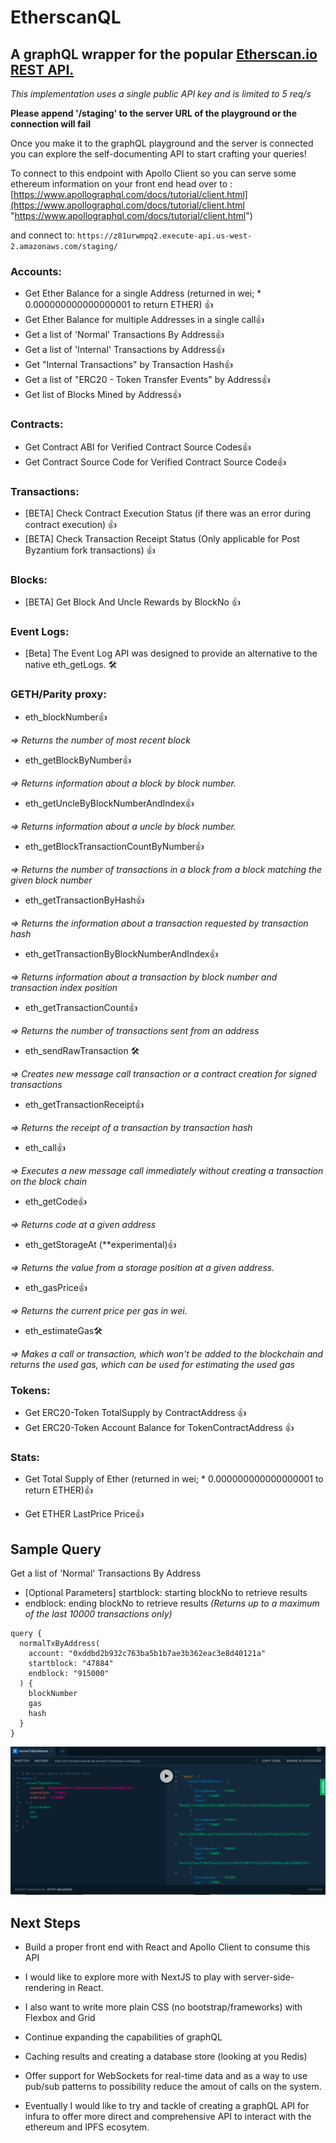 # EtherscanQL

## A graphQL wrapper for the popular [Etherscan.io REST API.](https://etherscan.io/apis "Etherscan.io REST API")

_This implementation uses a single public API key and is limited to 5 req/s_

**Please append '/staging' to the server URL of the playground or the connection will fail**

Once you make it to the graphQL playground and the server is connected you can explore the self-documenting API to start crafting your queries!

To connect to this endpoint with Apollo Client so you can serve some ethereum information on your front end head over to :
[https://www.apollographql.com/docs/tutorial/client.html](https://www.apollographql.com/docs/tutorial/client.html "https://www.apollographql.com/docs/tutorial/client.html")

and connect to: `https://z81urwmpq2.execute-api.us-west-2.amazonaws.com/staging/`

### Accounts:

- Get Ether Balance for a single Address (returned in wei; \* 0.000000000000000001 to return ETHER) 👍
- Get Ether Balance for multiple Addresses in a single call👍
- Get a list of 'Normal' Transactions By Address👍
- Get a list of 'Internal' Transactions by Address👍
- Get "Internal Transactions" by Transaction Hash👍
- Get a list of "ERC20 - Token Transfer Events" by Address👍
- Get list of Blocks Mined by Address👍

### Contracts:

- Get Contract ABI for Verified Contract Source Codes👍
- Get Contract Source Code for Verified Contract Source Code👍

### Transactions:

- [BETA] Check Contract Execution Status (if there was an error during contract execution) 👍
- [BETA] Check Transaction Receipt Status (Only applicable for Post Byzantium fork transactions) 👍

### Blocks:

- [BETA] Get Block And Uncle Rewards by BlockNo 👍

### Event Logs:

- [Beta] The Event Log API was designed to provide an alternative to the native eth_getLogs. 🛠️

### GETH/Parity proxy:

* eth_blockNumber👍

 _=> Returns the number of most recent block_

* eth_getBlockByNumber👍

 _=> Returns information about a block by block number._

* eth_getUncleByBlockNumberAndIndex👍

 _=> Returns information about a uncle by block number._

* eth_getBlockTransactionCountByNumber👍

 _=> Returns the number of transactions in a block from a block matching the given block number_

* eth_getTransactionByHash👍

 _=> Returns the information about a transaction requested by transaction hash_

* eth_getTransactionByBlockNumberAndIndex👍

 _=> Returns information about a transaction by block number and transaction index position_

* eth_getTransactionCount👍

 _=> Returns the number of transactions sent from an address_

* eth_sendRawTransaction 🛠️

 _=> Creates new message call transaction or a contract creation for signed transactions_

* eth_getTransactionReceipt👍

 _=> Returns the receipt of a transaction by transaction hash_

* eth_call👍

 _=> Executes a new message call immediately without creating a transaction on the block chain_

* eth_getCode👍

 _=> Returns code at a given address_

* eth_getStorageAt (\*\*experimental)👍

 _=> Returns the value from a storage position at a given address._

* eth_gasPrice👍

 _=> Returns the current price per gas in wei._

* eth_estimateGas🛠️

 _=> Makes a call or transaction, which won't be added to the blockchain and returns the used gas, which can be used for estimating the used gas_

### Tokens:

- Get ERC20-Token TotalSupply by ContractAddress 👍
- Get ERC20-Token Account Balance for TokenContractAddress 👍

### Stats:

- Get Total Supply of Ether (returned in wei; \* 0.000000000000000001 to return ETHER)👍

- Get ETHER LastPrice Price👍

## Sample Query

Get a list of 'Normal' Transactions By Address

- [Optional Parameters] startblock: starting blockNo to retrieve results
- endblock: ending blockNo to retrieve results
  _(Returns up to a maximum of the last 10000 transactions only)_

```
query {
  normalTxByAddress(
    account: "0xddbd2b932c763ba5b1b7ae3b362eac3e8d40121a"
    startblock: "47884"
    endblock: "915000"
  ) {
    blockNumber
    gas
    hash
  }
}
```

![normal TX by address](/normalTXexample.jpg "normal TX by address")



## Next Steps

* Build a proper front end with React and Apollo Client to consume this API

- I would like to explore more with NextJS to play with server-side-rendering in React.

- I also want to write more plain CSS (no bootstrap/frameworks) with Flexbox and Grid

* Continue expanding the capabilities of graphQL

- Caching results and creating a database store (looking at you Redis) 

- Offer support for WebSockets for real-time data and as a way to use pub/sub patterns to possibility reduce the amout of calls on the system.

- Eventually I would like to try and tackle of creating a graphQL API for infura to offer more direct and comprehensive API to interact with the ethereum and IPFS ecosytem.
